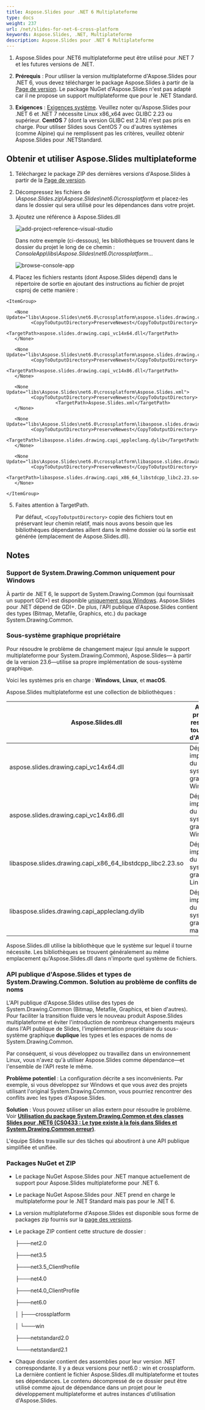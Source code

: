 ```yaml
---
title: Aspose.Slides pour .NET 6 Multiplateforme
type: docs
weight: 237
url: /net/slides-for-net-6-cross-platform
keywords: Aspose.Slides, .NET, Multiplateforme
description: Aspose.Slides pour .NET 6 Multiplateforme
---
```


1. Aspose.Slides pour .NET6 multiplateforme peut être utilisé pour .NET 7 et les futures versions de .NET.

2. **Prérequis** : Pour utiliser la version multiplateforme d'Aspose.Slides pour .NET 6, vous devez télécharger le package Aspose.Slides à partir de la [Page de version](https://releases.aspose.com/slides/net/). Le package NuGet d'Aspose.Slides n'est pas adapté car il ne propose un support multiplateforme que pour le .NET Standard.

3. **Exigences** : [Exigences système](https://docs.aspose.com/slides/net/system-requirements/). Veuillez noter qu'Aspose.Slides pour .NET 6 et .NET 7 nécessite Linux x86_x64 avec GLIBC 2.23 ou supérieur. **CentOS** 7 (dont la version GLIBC est 2.14) n'est pas pris en charge. Pour utiliser Slides sous CentOS 7 ou d'autres systèmes (comme Alpine) qui ne remplissent pas les critères, veuillez obtenir Aspose.Slides pour .NETStandard.

## **Obtenir et utiliser Aspose.Slides multiplateforme**

1. Téléchargez le package ZIP des dernières versions d'Aspose.Slides à partir de la [Page de version](https://releases.aspose.com/slides/net/). 

2. Décompressez les fichiers de *\Aspose.Slides.zip\Aspose.Slides\net6.0\crossplatform* et placez-les dans le dossier qui sera utilisé pour les dépendances dans votre projet.

3. Ajoutez une référence à Aspose.Slides.dll

   ![add-project-reference-visual-studio](add-project-reference-visual-studio.png)

   Dans notre exemple (ci-dessous), les bibliothèques se trouvent dans le dossier du projet le long de ce chemin : *ConsoleApp\libs\Aspose.Slides\net6.0\crossplatform\...*

   ![browse-console-app](browse-console-app.jpg)

4. Placez les fichiers restants (dont Aspose.Slides dépend) dans le répertoire de sortie en ajoutant des instructions au fichier de projet csproj de cette manière :
```
<ItemGroup>

   <None Update="libs\Aspose.Slides\net6.0\crossplatform\aspose.slides.drawing.capi_vc14x64.dll">
         <CopyToOutputDirectory>PreserveNewest</CopyToOutputDirectory>
                  <TargetPath>aspose.slides.drawing.capi_vc14x64.dll</TargetPath>
   </None>

   <None Update="libs\Aspose.Slides\net6.0\crossplatform\aspose.slides.drawing.capi_vc14x86.dll">
         <CopyToOutputDirectory>PreserveNewest</CopyToOutputDirectory>
                  <TargetPath>aspose.slides.drawing.capi_vc14x86.dll</TargetPath>
   </None>

   <None Update="libs\Aspose.Slides\net6.0\crossplatform\Aspose.Slides.xml">
         <CopyToOutputDirectory>PreserveNewest</CopyToOutputDirectory>
                  <TargetPath>Aspose.Slides.xml</TargetPath>
   </None>

   <None Update="libs\Aspose.Slides\net6.0\crossplatform\libaspose.slides.drawing.capi_appleclang.dylib">
         <CopyToOutputDirectory>PreserveNewest</CopyToOutputDirectory>
                  <TargetPath>libaspose.slides.drawing.capi_appleclang.dylib</TargetPath>
   </None>

   <None Update="libs\Aspose.Slides\net6.0\crossplatform\libaspose.slides.drawing.capi_x86_64_libstdcpp_libc2.23.so">
         <CopyToOutputDirectory>PreserveNewest</CopyToOutputDirectory>
                  <TargetPath>libaspose.slides.drawing.capi_x86_64_libstdcpp_libc2.23.so</TargetPath>
   </None>

</ItemGroup>
```

5. Faites attention à TargetPath. 

   Par défaut, `<CopyToOutputDirectory>` copie des fichiers tout en préservant leur chemin relatif, mais nous avons besoin que les bibliothèques dépendantes aillent dans le même dossier où la sortie est générée (emplacement de Aspose.Slides.dll).

## Notes

### **Support de System.Drawing.Common uniquement pour Windows**

À partir de .NET 6, le support de System.Drawing.Common (qui fournissait un support GDI+) est disponible [uniquement sous Windows](https://learn.microsoft.com/en-us/dotnet/core/compatibility/core-libraries/6.0/system-drawing-common-windows-only). Aspose.Slides pour .NET dépend de GDI+. De plus, l'API publique d'Aspose.Slides contient des types (Bitmap, Metafile, Graphics, etc.) du package System.Drawing.Common.

### **Sous-système graphique propriétaire**

Pour résoudre le problème de changement majeur (qui annule le support multiplateforme pour System.Drawing.Common), Aspose.Slides— à partir de la version 23.6—utilise sa propre implémentation de sous-système graphique.

Voici les systèmes pris en charge : **Windows**, **Linux**, et **macOS**.

Aspose.Slides multiplateforme est une collection de bibliothèques :

| Aspose.Slides.dll                                          | Assemblage principal .NET responsable de toute la logique d'Aspose.Slides    |
| ---------------------------------------------------------- | ------------------------------------------------------------ |
| aspose.slides.drawing.capi_vc14x64.dll                     | Dépendance : implémentation du sous-système graphique pour Win x64    |
| aspose.slides.drawing.capi_vc14x86.dll                     | Dépendance : implémentation du sous-système graphique pour Win x64    |
| libaspose.slides.drawing.capi_x86_64_libstdcpp_libc2.23.so | Dépendance : implémentation du sous-système graphique pour Linux (x86/x64) |
| libaspose.slides.drawing.capi_appleclang.dylib             | Dépendance : implémentation du sous-système graphique pour macOS      |

Aspose.Slides.dll utilise la bibliothèque que le système sur lequel il tourne nécessite. Les bibliothèques se trouvent généralement au même emplacement qu'Aspose.Slides.dll dans n'importe quel système de fichiers.

### **API publique d'Aspose.Slides et types de System.Drawing.Common. Solution au problème de conflits de noms**

L'API publique d'Aspose.Slides utilise des types de System.Drawing.Common (Bitmap, Metafile, Graphics, et bien d'autres). Pour faciliter la transition fluide vers le nouveau produit Aspose.Slides multiplateforme et éviter l'introduction de nombreux changements majeurs dans l'API publique de Slides, l'implémentation propriétaire du sous-système graphique **duplique** les types et les espaces de noms de System.Drawing.Common.

Par conséquent, si vous développez ou travaillez dans un environnement Linux, vous n'avez qu'à utiliser Aspose.Slides comme dépendance—et l'ensemble de l'API reste le même.

**Problème potentiel** : La configuration décrite a ses inconvénients. Par exemple, si vous développez sur Windows et que vous avez des projets utilisant l'original System.Drawing.Common, vous pourriez rencontrer des conflits avec les types d'Aspose.Slides.

**Solution** : Vous pouvez utiliser un alias extern pour résoudre le problème. Voir [**Utilisation du package System.Drawing.Common et des classes Slides pour .NET6 (CS0433 : Le type existe à la fois dans Slides et System.Drawing.Common erreur)**](https://docs.aspose.com/slides/net/net6/#using-the-systemdrawingcommon-package-and-slides-for-net6-classes-cs0433-the-type-exists-in-both-slides-and-systemdrawingcommon-error).

L'équipe Slides travaille sur des tâches qui aboutiront à une API publique simplifiée et unifiée.

### **Packages NuGet et ZIP**

* Le package NuGet Aspose.Slides pour .NET manque actuellement de support pour Aspose.Slides multiplateforme pour .NET 6.

* Le package NuGet Aspose.Slides pour .NET prend en charge le multiplateforme pour le .NET Standard mais pas pour le .NET 6.

* La version multiplateforme d'Aspose.Slides est disponible sous forme de packages zip fournis sur la [page des versions](https://releases.aspose.com/slides/net/).

* Le package ZIP contient cette structure de dossier :

  ├───net2.0

  ├───net3.5

  ├───net3.5_ClientProfile

  ├───net4.0

  ├───net4.0_ClientProfile

  ├───net6.0

  │  ├───crossplatform

  │  └───win

  ├───netstandard2.0

  └───netstandard2.1

* Chaque dossier contient des assemblies pour leur version .NET correspondante. Il y a deux versions pour net6.0 : win et crossplatform. La dernière contient le fichier Aspose.Slides.dll multiplateforme et toutes ses dépendances. Le contenu décompressé de ce dossier peut être utilisé comme ajout de dépendance dans un projet pour le développement multiplateforme et autres instances d'utilisation d'Aspose.Slides.